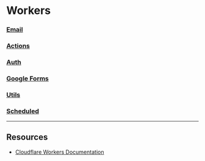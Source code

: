 # Workers

### [Email](./email)

### [Actions](./actions)

### [Auth](./auth)

### [Google Forms](./googleforms)

### [Utils](./utils)

### [Scheduled](./scheduled)

---

## **Resources**
- [Cloudflare Workers Documentation](https://developers.cloudflare.com/workers/)
